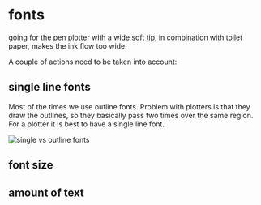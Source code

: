 # fonts

going for the pen plotter with a wide soft tip, in combination with toilet paper, makes the ink flow too wide.

A couple of actions need to be taken into account:

## single line fonts

Most of the times we use outline fonts. Problem with plotters is that they draw the outlines, so they basically pass two times over the same region.
For a plotter it is best to have a single line font.

![single vs outline fonts](https://i.stack.imgur.com/RPyPp.png)

## font size

## amount of text

